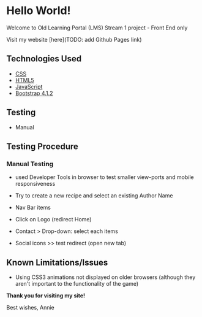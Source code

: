 # Hello World!
Welcome to 
Old Learning Portal (LMS) 
Stream 1 project - Front End only


Visit my website [here](TODO: add Github Pages link)



## Technologies Used
- [CSS](https://developer.mozilla.org/en-US/docs/Web/CSS/CSS3)
- [HTML5](https://developer.mozilla.org/en-US/docs/Web/Guide/HTML/HTML5)
- [JavaScript](https://www.javascript.com/)
- [Bootstrap 4.1.2](https://getbootstrap.com/docs/4.1/getting-started/introduction/)


## Testing 
- Manual

## Testing Procedure

### Manual Testing

- used Developer Tools in browser to test smaller view-ports and mobile responsiveness

- Try to create a new recipe and select an existing Author Name
- Nav Bar items
- Click on Logo (redirect Home)
- Contact > Drop-down: select each items
- Social icons >> test redirect (open new tab)


## Known Limitations/Issues


- Using CSS3 animations not displayed on older browsers (although they aren't important to the functionality of the game)




**Thank you for visiting my site!**

Best wishes,
Annie
